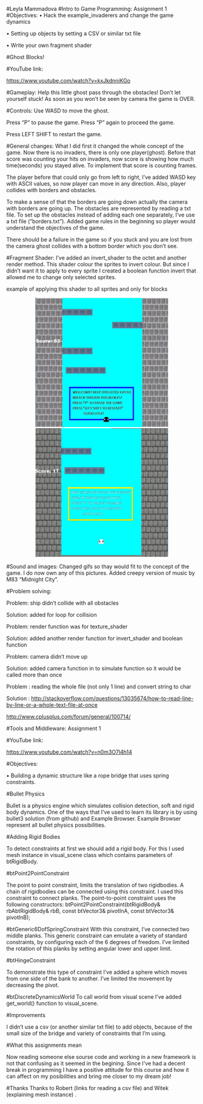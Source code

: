 #Leyla Mammadova
#Intro to Game Programming: Assignment 1
#Objectives:
•	Hack the example_invaderers and change the game dynamics

•	Setting up objects by setting a CSV or similar txt file

•	Write your own fragment shader

#Ghost Blocks!

#YouTube link:

https://www.youtube.com/watch?v=kxJkdnniKGo

#Gameplay:
Help this little ghost pass through the obstacles! Don’t let yourself stuck! As soon as you won’t be seen by camera the game is OVER.

#Controls:
Use WASD to move the ghost. 

Press “P” to pause the game. Press “P” again to proceed the game.

Press LEFT SHIFT to restart the game.

#General changes:
What I did first it changed the whole concept of the game. Now there is no invaders, there is only one player(ghost). 
Before that score was counting your hits on invaders, now score is showing how much time(seconds) you stayed alive. To implement that score is counting frames. 

The player before that could only go from left to right, I’ve added WASD key with ASCII values, so now player can move in any direction. Also, player collides with borders and obstacles. 

To make a sense of that the borders are going down actually the camera with borders are going up. The obstacles are represented by reading a txt file. To set up the obstacles instead of adding each one separately, I’ve use a txt file (“borders.txt”).
 Added game rules in the beginning so player would understand the objectives of the game.
 
There should be a failure in the game so if you stuck and you are lost from the camera ghost collides with a bottom border which you don’t see. 


#Fragment Shader:
I’ve added an invert_shader to the octet and another render method. 
This shader colour the sprites to invert colour. But since I didn’t want it to apply to every sprite I created a boolean function invert that allowed me to change only selected sprites. 

example of applying this shader to all sprites and only for blocks

<p align="center">
  <img src="https://github.com/Leylamammadova/octet/blob/master/invertshader.jpg?raw=true" width="350"/>
  <img src="https://github.com/Leylamammadova/octet/blob/master/shader.jpg?raw=true" width="350"/>
</p>


#Sound and images:
Changed gifs so thay would fit to the concept of the game. I do now own any of this pictures.
Added creepy version of music by M83 “Midnight City”.

#Problem solving:

Problem: ship didn’t collide with all obstacles

Solution: added for loop for collision

Problem: render function was for texture_shader

Solution: added another render function for invert_shader and boolean function

Problem: camera didn’t move up

Solution: added camera function in to simulate function so it would be called more than once

Problem : reading the whole file (not only 1 line) and convert string to char

Solution :  http://stackoverflow.com/questions/13035674/how-to-read-line-by-line-or-a-whole-text-file-at-once  

http://www.cplusplus.com/forum/general/100714/


#Tools and Middleware: Assignment 1

#YouTube link:

https://www.youtube.com/watch?v=n0m3O7l4h14


#Objectives:

•	Building a dynamic structure like a rope bridge that uses 
               spring constraints.

#Bullet Physics

Bullet is a physics engine which simulates collision detection, soft and rigid body dynamics. One of the ways that I’ve used to learn its library is by using bullet3 solution (from github) and Example Browser. Example Browser represent all bullet physics possibilities.

#Adding Rigid Bodies

To detect constraints at first we should add a rigid body. For this I used mesh instance in visual_scene class which contains parameters of btRigidBody.

#btPoint2PointConstraint

The point to point constraint, limits the translation of two rigidbodies. A chain of rigidbodies can be connected using this constraint. I used this constraint to connect planks.
The point-to-point constraint uses the following constructors:
btPoint2PointConstraint(btRigidBody& rbAbtRigidBody& rbB, const btVector3& pivotInA, const btVector3& pivotInB);

#btGeneric6DofSpringConstraint
With this constraint, I’ve connected two middle planks. This generic constraint can emulate a variety of standard constraints, by configuring each of the 6 degrees of freedom. I’ve limited the rotation of this planks by setting angular lower and upper limit.

#btHingeConstraint

To demonstrate this type of constraint I’ve added a sphere which moves from one side of the bank to another. I’ve limited the movement by decreasing the pivot.

#btDiscreteDynamicsWorld
To call world from visual scene I’ve added  get_world() function  to visual_scene.

#Improvements

I didn’t use a csv (or another similar txt file) to add objects, because of the small size of the bridge and variety of constraints that I’m using. 



#What this assignments mean 


Now reading someone else sourse code and working in a new framework is not that confusing as it seemed in the begining. Since I've had a decent break in programming I have a positive attitude for this course and how it can affect on my posibilities and bring me closer to my dream job! 


#Thanks 
Thanks to Robert (links for reading a csv file) and Witek (explaining mesh instance) .

